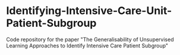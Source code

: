 # Identifying-Intensive-Care-Unit-Patient-Subgroup
Code repository for the paper "The Generalisability of Unsupervised Learning Approaches to Identify Intensive Care Patient Subgroup"
